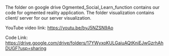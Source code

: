 
The folder on google drive Ogmented_Social_Learn_function contains our code for ogmented reality application.
	The folder visualization contains client/ server for our server visualization.

YouTube video link: https://youtu.be/byJ5NZSN9Ao

Code Link: https://drive.google.com/drive/folders/17YWyxoKULGaiuAQtKniEJwGzrhAhDUGF?usp=sharing

 

